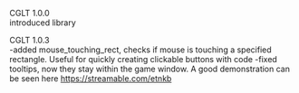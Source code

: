 CGLT 1.0.0 <br>
introduced library

CGLT 1.0.3 <br>
-added mouse_touching_rect, checks if mouse is touching a specified rectangle. Useful for quickly creating clickable buttons with code
-fixed tooltips, now they stay within the game window. A good demonstration can be seen here https://streamable.com/etnkb

